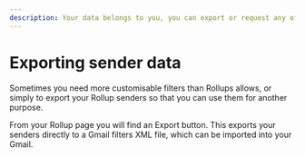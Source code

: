 ```yaml
---
description: Your data belongs to you, you can export or request any of your Rollup data.
---
```


# Exporting sender data

Sometimes you need more customisable filters than Rollups allows, or simply to export your Rollup senders so that you can use them for another purpose.&#x20;

From your Rollup page you will find an Export button. This exports your senders directly to a Gmail filters XML file, which can be imported into your Gmail.



